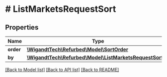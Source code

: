 # # ListMarketsRequestSort

## Properties

Name | Type | Description | Notes
------------ | ------------- | ------------- | -------------
**order** | [**\WigandtTech\Refurbed\Model\SortOrder**](SortOrder.md) |  | [optional]
**by** | [**\WigandtTech\Refurbed\Model\ListMarketsRequestSortBy**](ListMarketsRequestSortBy.md) |  | [optional]

[[Back to Model list]](../../README.md#models) [[Back to API list]](../../README.md#endpoints) [[Back to README]](../../README.md)
